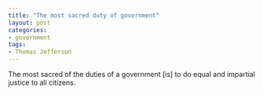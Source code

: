 ```yaml
---
title: "The most sacred duty of government"
layout: post
categories:
- government
tags:
- Thomas Jefferson
---
```


The most sacred of the duties of a government \[is\] to do equal and impartial justice to all citizens.